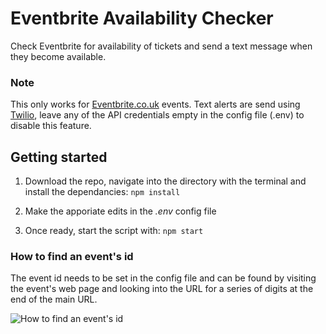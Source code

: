 # Eventbrite Availability Checker
Check Eventbrite for availability of tickets and send a text message when they become available.

### Note
This only works for [Eventbrite.co.uk](https://eventbrite.co.uk "Eventbrite.co.uk") events. Text alerts are send using [Twilio](https://www.twilio.com/ "Twilio"),  leave any of the API credentials empty in the config file (.env) to disable this feature.

## Getting started
1. Download the repo, navigate into the directory with the terminal and install the dependancies:
``npm install``

2. Make the apporiate edits in the *.env* config file

3. Once ready, start the script with:
``
npm start
``

### How to find an event's id
The event id needs to be set in the config file and can be found by visiting the event's web page and looking into the URL for a series of digits at the end of the main URL.

![How to find an event's id](https://i.imgur.com/mbRkhK7.png "How to find an event's id")

